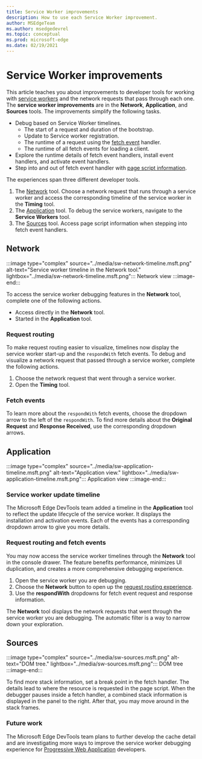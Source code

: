 ```yaml
---
title: Service Worker improvements
description: How to use each Service Worker improvement.
author: MSEdgeTeam
ms.author: msedgedevrel
ms.topic: conceptual
ms.prod: microsoft-edge
ms.date: 02/19/2021
---
```

# Service Worker improvements

This article teaches you about improvements to developer tools for working with [service workers](https://developer.mozilla.org/docs/Web/API/Service_Worker_API) and the network requests that pass through each one.  The **service worker improvements** are in the **Network**, **Application**, and **Sources** tools.  The improvements simplify the following tasks.

*   Debug based on Service Worker timelines.
    *   The start of a request and duration of the bootstrap.
    *   Update to Service worker registration.
    *   The runtime of a request using the [fetch event](https://developer.mozilla.org/docs/Web/API/FetchEvent) handler.
    *   The runtime of all fetch events for loading a client.
*   Explore the runtime details of fetch event handlers, install event handlers, and activate event handlers.
*   Step into and out of fetch event handler with [page script information](#sources).

The experiences span three different developer tools.

1.  The [Network](#network) tool.  Choose a network request that runs through a service worker and access the corresponding timeline of the service worker in the **Timing** tool.
1.  The [Application](#application) tool.  To debug the service workers, navigate to the **Service Workers** tool.
1.  The [Sources](#sources) tool.  Access page script information when stepping into fetch event handlers.


<!-- ====================================================================== -->
## Network

:::image type="complex" source="../media/sw-network-timeline.msft.png" alt-text="Service worker timeline in the Network tool." lightbox="../media/sw-network-timeline.msft.png":::
   Network view
:::image-end:::

To access the service worker debugging features in the **Network** tool, complete one of the following actions.

*   Access directly in the **Network** tool.
*   Started in the **Application** tool.

### Request routing

To make request routing easier to visualize, timelines now display the service worker start-up and the `respondWith` fetch events.  To debug and visualize a network request that passed through a service worker, complete the following actions.

1.  Choose the network request that went through a service worker.
1.  Open the **Timing** tool.

### Fetch events

To learn more about the `respondWith` fetch events, choose the dropdown arrow to the left of the `respondWith`.  To find more details about the **Original Request** and **Response Received**, use the corresponding dropdown arrows.


<!-- ====================================================================== -->
## Application

:::image type="complex" source="../media/sw-application-timeline.msft.png" alt-text="Application view." lightbox="../media/sw-application-timeline.msft.png":::
   Application view
:::image-end:::

### Service worker update timeline

The Microsoft Edge DevTools team added a timeline in the **Application** tool to reflect the update lifecycle of the service worker.  It displays the installation and activation events.  Each of the events has a corresponding dropdown arrow to give you more details.

### Request routing and fetch events

You may now access the service worker timelines through the **Network** tool in the console drawer.  The feature benefits performance, minimizes UI duplication, and creates a more comprehensive debugging experience.

1.  Open the service worker you are debugging.
1.  Choose the **Network** button to open up the [request routing experience](#network).
1.  Use the **respondWith** dropdowns for fetch event request and response information.

The **Network** tool displays the network requests that went through the service worker you are debugging.  The automatic filter is a way to narrow down your exploration.


<!-- ====================================================================== -->
## Sources

:::image type="complex" source="../media/sw-sources.msft.png" alt-text="DOM tree." lightbox="../media/sw-sources.msft.png":::
   DOM tree
:::image-end:::

To find more stack information, set a break point in the fetch handler.  The details lead to where the resource is requested in the page script.  When the debugger pauses inside a fetch handler, a combined stack information is displayed in the panel to the right.  After that, you may move around in the stack frames.

### Future work

The Microsoft Edge DevTools team plans to further develop the cache detail and are investigating more ways to improve the service worker debugging experience for [Progressive Web Application](https://developer.mozilla.org/docs/Web/Progressive_web_apps) developers.
